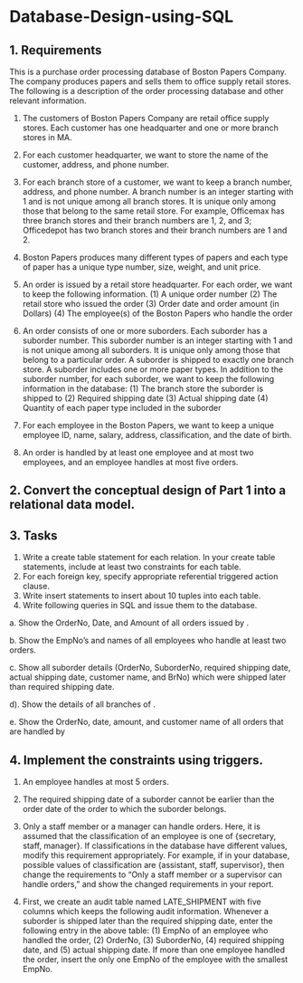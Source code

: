 # Database-Design-using-SQL

## 1.	Requirements
This is a purchase order processing database of Boston Papers Company. The company produces papers and sells them to office supply retail stores. The following is a description of the order processing database and other relevant information.

1. The customers of Boston Papers Company are retail office supply stores. Each customer has one headquarter and one or more branch stores in MA.
2. For each customer headquarter, we want to store the name of the customer, address, and phone number.

3. For each branch store of a customer, we want to keep a branch number, address, and phone number. A branch number is an integer starting with 1 and is not unique among all branch stores. It is unique only among those that belong to the same retail store. For example, Officemax has three branch stores and their branch numbers are 1, 2, and 3; Officedepot has two branch stores and their branch numbers are 1 and 2.

4. Boston Papers produces many different types of papers and each type of paper has a unique type number, size, weight, and unit price.

5. An order is issued by a retail store headquarter. For each order, we want to keep the following information.
(1) A unique order number
(2) The retail store who issued the order
(3) Order date and order amount (in Dollars)
(4) The employee(s) of the Boston Papers who handle the order

6. An order consists of one or more suborders. Each suborder has a suborder number. This suborder number is an integer starting with 1 and is not unique among all suborders. It is unique only among those that belong to a particular order. A suborder is shipped to exactly one branch store. A suborder includes one or more paper types. In addition to the suborder number, for each suborder, we want to keep the following information in the database:
(1) The branch store the suborder is shipped to
(2) Required shipping date
(3) Actual shipping date
(4) Quantity of each paper type included in the suborder

7. For each employee in the Boston Papers, we want to keep a unique employee ID, name, salary, address, classification, and the date of birth.

8. An order is handled by at least one employee and at most two employees, and an employee handles at most five orders.


## 2.	Convert the conceptual design of Part 1 into a relational data model.

## 3.	Tasks
1. Write a create table statement for each relation. In your create table statements, include at least two constraints for each table.
2. For each foreign key, specify appropriate referential triggered action clause.
3. Write insert statements to insert about 10 tuples into each table.
4. Write following queries in SQL and issue them to the database.

a. Show the OrderNo, Date, and Amount of all orders issued by <your choice of customer name>.
	
b. Show the EmpNo’s and names of all employees who handle at least two orders.
	
c. Show all suborder details (OrderNo, SuborderNo, required shipping date, actual shipping date, customer name, and BrNo) which were shipped later than required shipping date.
	
d). Show the details of all branches of <your choice of customer name>.
	
e. Show the OrderNo, date, amount, and customer name of all orders that are handled by <your choice of employee name>


## 4. Implement the constraints using triggers.
1. An employee handles at most 5 orders.

2. The required shipping date of a suborder cannot be earlier than the order date of the order to which the suborder belongs.

3. Only a staff member or a manager can handle orders. Here, it is assumed that the classification of an employee is one of {secretary, staff, manager}. If classifications in the database have different values, modify this requirement appropriately. For example, if in your database, possible values of classification are {assistant, staff, supervisor}, then change the requirements to “Only a staff member or a supervisor can handle orders,” and show the changed requirements in your report.

4. First, we create an audit table named LATE_SHIPMENT with five columns which keeps the following audit information. Whenever a suborder is shipped later than the required shipping date, enter the following entry in the above table: (1) EmpNo of an employee who handled the order, (2) OrderNo, (3) SuborderNo, (4) required shipping date, and (5) actual shipping date. If more than one employee handled the order, insert the only one EmpNo of the employee with the smallest EmpNo.

